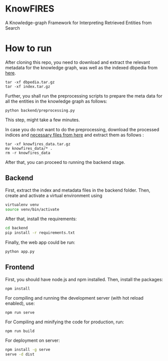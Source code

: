 # KnowFIRES
A Knowledge-graph Framework for Interpreting Retrieved Entities from Search
# How to run

After cloning this repo, you need to download and extract the relevant metadata for the knowledge graph, was well as the indexed dbpedia from [here](https://drive.google.com/drive/folders/1uBGISKdQhHDEfG6ma6HpccSYD8LOiEak?usp=share_link). 

```
tar -xf dbpedia.tar.gz
tar -xf index.tar.gz
```

Further, you shall run the preprocessing scripts to prepare the meta data for all the entities in the knowledge graph as follows:
```
python backend/preprocessing.py
```
This step, might take a few minutes.

In case you do not want to do the preprocessing, download the processed indices and [necessary files from here](https://www.dropbox.com/s/nuenb83ixub6x6p/knowfires_data.tar.gz?dl=0) and extract them as follows : 
```
tar -xf knowfires_data.tar.gz
mv knowfires_data/* .
rm -r knowfires_data
```
After that, you can proceed to running the backend stage.
## Backend
First, extract the index and metadata files in the backend folder. Then, create and activate a virtual environment using
```bash
virtualenv venv
source venv/bin/activate
```
After that, install the requirements:
```bash
cd backend
pip install -r requirements.txt
```

Finally, the web app could be run:
```bash
python app.py
```

## Frontend
First, you should have node.js and npm installed. Then, install the packages:
```
npm install
```
For compiling and running the development server (with hot reload enabled), use:
```
npm run serve
```

For Compiling and minifying the code for production, run:
```
npm run build
```

For deployment on server:
```bash
npm install -g serve
serve -d dist
```

